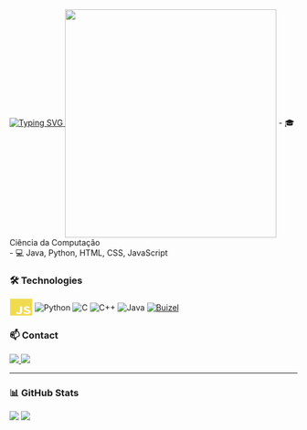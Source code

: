 <a href="https://git.io/typing-svg">
    <img src="https://readme-typing-svg.demolab.com?font=Pixelify+Sans&weight=500&size=30&pause=1000&color=07F70CF0&width=435&lines=Eai%2C+me+chamo+Jo%C3%A3o+%3AD" alt="Typing SVG" />
</a>
<img align="center" width="370" height="400" src="https://64.media.tumblr.com/55f66b7eb20edeb6f50638719dc12451/5efa3ee2a9d6ffc9-e2/s1280x1920/d3bceeba94cb39fae7feebbc4d33a0ef6c349e58.jpg"/>
- 🎓 Ciência da Computação
<br>
- 💻 Java, Python, HTML, CSS, JavaScript  

### 🛠️ Technologies  

<div style="display: inline_block">
  <img align="center" alt="JavaScript" height="30" width="40" src="https://raw.githubusercontent.com/devicons/devicon/master/icons/javascript/javascript-plain.svg">
  <img align="center" alt="Python" height="30" width="40" src="https://cdn.jsdelivr.net/gh/devicons/devicon@latest/icons/python/python-original.svg">
  <img align="center" alt="C" height="30" width="40" src="https://cdn.jsdelivr.net/gh/devicons/devicon@latest/icons/c/c-original.svg">
  <img align="center" alt="C++" height="30" width="40" src="https://cdn.jsdelivr.net/gh/devicons/devicon@latest/icons/cplusplus/cplusplus-original.svg">
  <img align="center" alt="Java" height="30" width="40" src="https://cdn.jsdelivr.net/gh/devicons/devicon@latest/icons/java/java-original.svg">
  <a href="https://pokemondb.net/pokedex/buizel"><img align="center" height="120" width="110" src="https://img.pokemondb.net/sprites/black-white/normal/buizel.png" alt="Buizel"></a>
</div>

### 📫 Contact  

<div>
  <a href="https://www.linkedin.com/in/jo%C3%A3o-pedro-franco-545436221/" target="_blank">
    <img src="https://img.shields.io/badge/-LinkedIn-%230077B5?style=for-the-badge&logo=linkedin&logoColor=white" target="_blank">
  </a>  
  <a href="mailto:jpedros1511@gmail.com">
    <img src="https://img.shields.io/badge/-Gmail-%23333?style=for-the-badge&logo=gmail&logoColor=white" target="_blank">
  </a>
</div>  

---

### 📊 GitHub Stats  

<div>
  <img height="180em" src="https://github-readme-stats.vercel.app/api?username=jotapz&show_icons=true&theme=tokyonight">
  <img height="180em" src="https://github-readme-stats.vercel.app/api/top-langs/?username=jotapz&layout=compact&theme=tokyonight">
</div>

